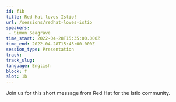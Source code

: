 ```yaml
---
id: f1b
title: Red Hat loves Istio!
url: /sessions/redhat-loves-istio
speakers:
 - Simon Seagrave
time_start: 2022-04-28T15:35:00.000Z
time_end: 2022-04-28T15:45:00.000Z
session_type: Presentation
track: 
track_slug: 
language: English
block: f
slot: 1b
---
```


Join us for this short message from Red Hat for the Istio community.
